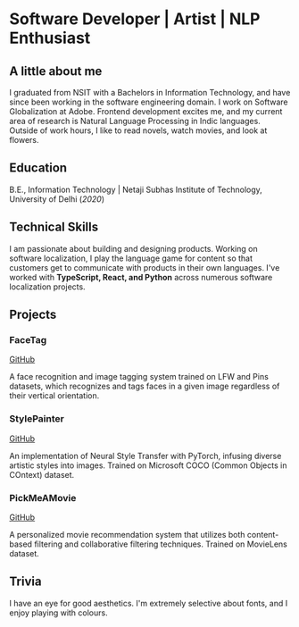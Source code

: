 # Software Developer | Artist | NLP Enthusiast

## A little about me
I graduated from NSIT with a Bachelors in Information Technology, and have since been working in the software engineering domain. I work on Software Globalization at Adobe. Frontend development excites me, and my current area of research is Natural Language Processing in Indic languages. Outside of work hours, I like to read novels, watch movies, and look at flowers.


## Education
B.E., Information Technology | Netaji Subhas Institute of Technology, University of Delhi (_2020_)


## Technical Skills
I am passionate about building and designing products. Working on software localization, I play the language game for content so that customers get to communicate with products in their own languages.
I've worked with **TypeScript, React, and Python** across numerous software localization projects.


## Projects
### FaceTag
[GitHub](https://github.com/mahi397/FaceTag)

A face recognition and image tagging system trained on LFW and Pins datasets, which recognizes and tags faces in a given image regardless of their vertical orientation.

### StylePainter
[GitHub](https://github.com/mahi397/StylePainter)

An implementation of Neural Style Transfer with PyTorch, infusing diverse artistic styles into images. Trained on Microsoft COCO (Common Objects in COntext) dataset.

### PickMeAMovie
[GitHub](https://github.com/mahi397/PickMeAMovie)

A personalized movie recommendation system that utilizes both content-based filtering and collaborative filtering techniques. Trained on MovieLens dataset.


## Trivia
I have an eye for good aesthetics. I'm extremely selective about fonts, and I enjoy playing with colours.

